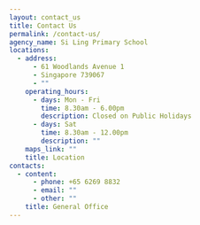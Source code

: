 ```yaml
---
layout: contact_us
title: Contact Us
permalink: /contact-us/
agency_name: Si Ling Primary School
locations:
  - address:
      - 61 Woodlands Avenue 1
      - Singapore 739067
      - ""
    operating_hours:
      - days: Mon - Fri
        time: 8.30am - 6.00pm
        description: Closed on Public Holidays
      - days: Sat
        time: 8.30am - 12.00pm
        description: ""
    maps_link: ""
    title: Location
contacts:
  - content:
      - phone: +65 6269 8832
      - email: ""
      - other: ""
    title: General Office
---
```

